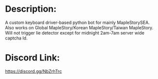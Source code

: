 # Description: 
A custom keyboard driver-based python bot for mainly MapleStorySEA. 
Also works on Global MapleStory/Korean MapleStory/Taiwan MapleStory. 
Will not trigger lie detector except for midnight 2am-7am server wide captcha ld. 

# Discord Link: 
https://discord.gg/NbZrhTrc
